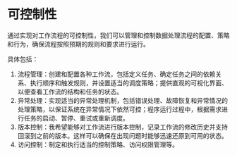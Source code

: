 # 可控制性

通过实现对工作流程的可控制性，我们可以管理和控制数据处理流程的配置、策略和行为，确保流程按照预期的规则和要求进行运行。

具体包括：

1. 流程管理：创建和配置各种工作流，包括定义任务、确定任务之间的依赖关系、执行顺序和触发规则，并设置适当的调度策略；提供直观的可视化界面、以便查看工作流的结构和任务的状态。
2. 异常处理：实现适当的异常处理机制，包括错误处理、故障恢复和异常情况的处理策略，以保证系统在异常情况下依然可控；程序运行过程中，根据需求进行任务的启动、暂停、重试或重新调度。
3. 版本控制：我希望能够对工作流进行版本控制，记录工作流的修改历史并支持回滚到之前的版本。这样可以确保在出现问题时能够迅速还原到可用的状态。
4. 访问控制：制定和执行适当的控制策略、访问权限管理等。
